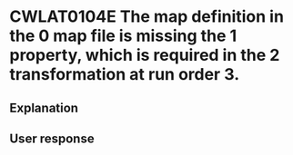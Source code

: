 # CWLAT0104E The map definition in the 0 map file is missing the 1 property, which is required in the 2 transformation at run order 3.

## Explanation

## User response